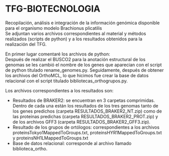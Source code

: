 # TFG-BIOTECNOLOGIA
Recopilación, análisis e integración de la información genómica disponible para el organismo modelo Brachionus plicatilis  
Se adjuntan varios archivos correspondientes al material y métodos realizados (scripts de python) y a los resultados obtenidos para la realización del TFG. 

En primer lugar comentaré los archivos de python:  
Después de realizar el BUSCO2 para la anotación estructural de los genomas se les cambió el nombre de los genes que aparecian con el script de python titulado rename_genomes.py. Seguidamente, después de obtener los archivos del OrthoMCL, lo que hicimos fue crear la base de datos relacional con el script titulado bibliotecas_orthogrupos.py. 

Los archivos correspondientes a los resultados son:  
- Resultados de BRAKER2: se encuentran en 3 carpetas comprimidas. Dentro de cada una están los resultados de los tres genomas tanto de los genes predichos (carpeta RESULTADOS_BRAKER2_NT.zip) como de las proteinas predichas (carpeta RESULTADOS_BRAKER2_PROT.zip) y de los archivos GFF3 (carpeta RESULTADOS_BRAKER2_GFF3.zip).
- Resultado de los grupos de ortólogos: correspondientes a los archivos proteinsTokyo1MappedToGroups.txt, proteinsHYR1MappedToGroups.txt y proteinsNH1LMappedToGroups.txt
- Base de datos relacional: corresponde al archivo llamado biblioteca_ortho.

